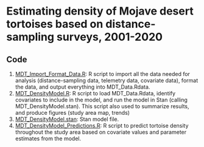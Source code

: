 # Estimating density of Mojave desert tortoises based on distance-sampling surveys, 2001-2020

## Code
1. [MDT_Import_Format_Data.R](MDT_Import_Format_Data.R): R script to import all the data needed for analysis (distance-sampling data, telemetry data, covariate data), format the data, and output everything into MDT_Data.Rdata.
2. [MDT_DensityModel.R](MDT_DensityModel.R): R script to load MDT_Data.Rdata, identify covariates to include in the model, and run the model in Stan (calling MDT_DensityModel.stan). This script also used to summarize results, and produce figures (study area map, trends)
3. [MDT_DensityModel.stan](MDT_DensityModel.stan): Stan model file.
4. [MDT_DensityModel_Predictions.R](MDT_DensityModel_Predictions.R): R script to predict tortoise density throughout the study area based on covariate values and parameter estimates from the model.
